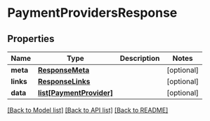# PaymentProvidersResponse

## Properties
Name | Type | Description | Notes
------------ | ------------- | ------------- | -------------
**meta** | [**ResponseMeta**](ResponseMeta.md) |  | [optional] 
**links** | [**ResponseLinks**](ResponseLinks.md) |  | [optional] 
**data** | [**list[PaymentProvider]**](PaymentProvider.md) |  | [optional] 

[[Back to Model list]](../README.md#documentation-for-models) [[Back to API list]](../README.md#documentation-for-api-endpoints) [[Back to README]](../README.md)


